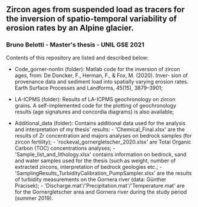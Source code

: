 ## Zircon ages from suspended load as tracers for the inversion of spatio-temporal variability of erosion rates by an Alpine glacier.
### Bruno Belotti - Master's thesis - UNIL GSE 2021

Contents of this repository are listed and described below:

- Code_gorner-nonlin (folder):            Matlab code for the inversion of zircon ages, 
                                          from: De Doncker, F., Herman, F., & Fox, M. (2020). Inver-
                                          sion of provenance data and sediment load into spatially
                                          varying  erosion  rates. Earth Surface Processes and
                                          Landforms, 45(15), 3879–3901;

- LA-ICPMS (folder):                      Results of LA-ICPMS geochronology on zircon grains. A self-implemented
                                          code for the plotting of geochronology results (age signatures and concordia diagrams)
                                          is also available;

- Additional_data (folder):               Contains additional data used for the analysis and interpretation of my thesis' results:
                                          - 'Chemical_Final.xlsx' are the results of Zr concentration
                                          and majors analyses on bedrock samples (for zircon fertility);
                                          - 'rockeval_gornergletscher_2020.xlsx' are Total Organic
                                          Carbon (TOC) concentrations analyses;
                                          - 'Sample_list_and_lithology.xlsx' contains information
                                          on bedrock, sand and water samples used for the thesis (such
                                          as weight, number of extracted zircons, interpretation of
                                          bedrock geologies etc.;
                                          - 'SamplingResults_TurbidityCalibration_PumpSampler.xlsx'
                                          are the results of turbidity measurements on the Gornera
                                          river (data: Günther Pracisek);
                                          - 'Discharge.mat'/'Precipitation.mat'/'Temperature.mat' are
                                          for the Gornergletscher area and Gornera river during the
                                          study period (summer 2019).

